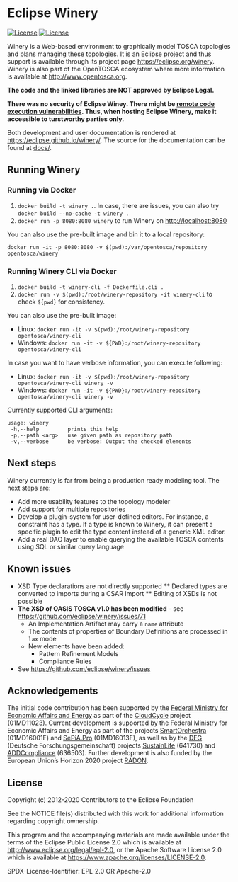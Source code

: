 # Eclipse Winery

[![License](https://img.shields.io/badge/License-EPL%202.0-blue.svg)](https://opensource.org/licenses/EPL-2.0)
[![License](https://img.shields.io/badge/License-Apache%202.0-blue.svg)](https://opensource.org/licenses/Apache-2.0)

Winery is a Web-based environment to graphically model TOSCA topologies and plans managing these topologies.
It is an Eclipse project and thus support is available through its project page <https://eclipse.org/winery>.
Winery is also part of the OpenTOSCA ecosystem where more information is available at <http://www.opentosca.org>.

**The code and the linked libraries are NOT approved by Eclipse Legal.**

**There was no security of Eclipse Winey. There might be [remote code execution vulnerabilities](https://github.com/mbechler/marshalsec). Thus, when hosting Eclipse Winery, make it accessible to turstworthy parties only.**

Both development and user documentation is rendered at <https://eclipse.github.io/winery/>.
The source for the documentation can be found at [docs/](docs).

## Running Winery

### Running via Docker

1. `docker build -t winery .`.
   In case, there are issues, you can also try `docker build --no-cache -t winery .`
2. `docker run -p 8080:8080 winery` to run Winery on <http://localhost:8080>

You can also use the pre-built image and bin it to a local repository:

    docker run -it -p 8080:8080 -v $(pwd):/var/opentosca/repository opentosca/winery

### Running Winery CLI via Docker

1. `docker build -t winery-cli -f Dockerfile.cli .`
2. `docker run -v $(pwd):/root/winery-repository -it winery-cli` to check `${pwd}` for consistency.

You can also use the pre-built image:

- Linux: `docker run -it -v $(pwd):/root/winery-repository opentosca/winery-cli`
- Windows: `docker run -it -v ${PWD}:/root/winery-repository opentosca/winery-cli`

In case you want to have verbose information, you can execute following:

- Linux: `docker run -it -v $(pwd):/root/winery-repository opentosca/winery-cli winery -v`
- Windows: `docker run -it -v ${PWD}:/root/winery-repository opentosca/winery-cli winery -v`

Currently supported CLI arguments:

```
usage: winery
 -h,--help         prints this help
 -p,--path <arg>   use given path as repository path
 -v,--verbose      be verbose: Output the checked elements
```

## Next steps

Winery currently is far from being a production ready modeling tool.
The next steps are:

* Add more usability features to the topology modeler
* Add support for multiple repositories
* Develop a plugin-system for user-defined editors. For instance, a constraint has a type. If a type is known to Winery, it can present a specific plugin to edit the type content instead of a generic XML editor.
* Add a real DAO layer to enable querying the available TOSCA contents using SQL or similar query language

## Known issues

* XSD Type declarations are not directly supported
** Declared types are converted to imports during a CSAR Import
** Editing of XSDs is not possible
* **The XSD of OASIS TOSCA v1.0 has been modified** - see https://github.com/eclipse/winery/issues/71
  * An Implementation Artifact may carry a `name` attribute
  * The contents of properties of Boundary Definitions are processed in `lax` mode
  * New elements have been added:
    * Pattern Refinement Models
    * Compliance Rules
* See https://github.com/eclipse/winery/issues


## Acknowledgements

The initial code contribution has been supported by the [Federal Ministry for Economic Affairs and Energy] as part of the [CloudCycle] project (01MD11023).
Current development is supported by the Federal Ministry for Economic Affairs and Energy as part of the projects
[SmartOrchestra] (01MD16001F) and [SePiA.Pro] (01MD16013F), as well as by the [DFG] (Deutsche Forschungsgemeinschaft) projects [SustainLife] (641730) and [ADDCompliance] (636503).
Further development is also funded by the European Union’s Horizon 2020 project [RADON].

## License

Copyright (c) 2012-2020 Contributors to the Eclipse Foundation

See the NOTICE file(s) distributed with this work for additional
information regarding copyright ownership.

This program and the accompanying materials are made available under the
terms of the Eclipse Public License 2.0 which is available at
http://www.eclipse.org/legal/epl-2.0, or the Apache Software License 2.0
which is available at https://www.apache.org/licenses/LICENSE-2.0.

SPDX-License-Identifier: EPL-2.0 OR Apache-2.0

  [CloudCycle]: http://www.cloudcycle.org/en/
  [Federal Ministry for Economic Affairs and Energy]: http://www.bmwi.de/EN/
  [Scalable JavaScript Application Architecture]: http://www.slideshare.net/nzakas/scalable-javascript-application-architecture-2012
  [SmartOrchestra]: http://smartorchestra.de/en/
  [SePiA.Pro]: http://projekt-sepiapro.de/en/
  [ADDCompliance]: http://addcompliance.cs.univie.ac.at/
  [SustainLife]: http://www.iaas.uni-stuttgart.de/forschung/projects/SustainLife
  [RADON]: http://radon-h2020.eu/
  [DFG]: http://www.dfg.de/en/
